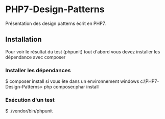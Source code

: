 # PHP7-Design-Patterns
Présentation des design patterns écrit en PHP7.

## Installation

Pour voir le résultat du test (phpunit) tout d'abord vous devez installer les dépendance avec composer
### Installer les dépendances

$ composer install
si vous ête dans un environnement windows 
c:\PHP7-Design-Patterns> php composer.phar install

### Exécution d'un test

$ ./vendor/bin/phpunit
